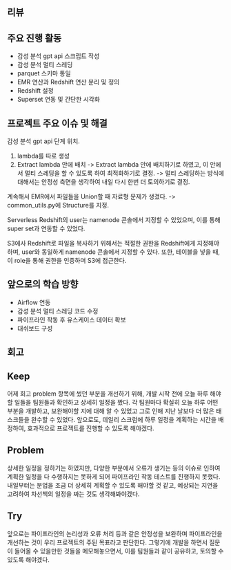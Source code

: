 ## 리뷰
## 주요 진행 활동
- 감성 분석 gpt api 스크립트 작성
- 감성 분석 멀티 스레딩
- parquet 스키마 통일
- EMR 연산과 Redshift 연산 분리 및 정의
- Redshift 설정
- Superset 연동 및 간단한 시각화

## 프로젝트 주요 이슈 및 해결

감성 분석 gpt api 단계 위치.
1. lambda를 따로 생성
2. Extract lambda 안에 배치
-> Extract lambda 안에 배치하기로 하였고, 이 안에서 멀티 스레딩을 할 수 있도록 하여 최적화하기로 결정.
-> 멀티 스레딩하는 방식에 대해서는 안정성 측면을 생각하여 내일 다시 한번 더 토의하기로 결정.

계속해서 EMR에서 파일들을 Union할 때 자료형 문제가 생겼다. -> common_utils.py에 Structure를 지정.

Serverless Redshift의 user는 namenode 콘솔에서 지정할 수 있었으며, 이를 통해 super set과 연동할 수 있었다.

S3에사 Redshift로 파일을 복사하기 위해서는 적절한 권한을 Redshift에게 지정해야하며, user와 동일하게 namenode 콘솔에서 지정할 수 있다. 또한, 테이블을 넣을 때, 이 role을 통해 권한을 인증하며 S3에 접근한다.

## 앞으로의 학습 방향
- Airflow 연동
- 감성 분석 멀티 스레딩 코드 수정
- 파이프라인 작동 후 유스케이스 데이터 확보
- 대쉬보드 구성

## 회고
## Keep
어제 회고 problem 항목에 썼던 부분을 개선하기 위해, 개발 시작 전에 오늘 하루 해야할 일들을 팀원들과 확인하고 상세히 일정을 짰다. 각 팀원마다 확실히 오늘 하루 어떤 부분을 개발하고, 보완해야할 지에 대해 알 수 있었고 그로 인해 지난 날보다 더 많은 태스크들을 완수할 수 있었다. 앞으로도, 데일리 스크럼에 하루 일정을 계획하는 시간을 배정하여, 효과적으로 프로젝트를 진행할 수 있도록 해야겠다.

## Problem
상세한 일정을 정하기는 하였지만, 다양한 부분에서 오류가 생기는 등의 이슈로 인하여 계획한 일정을 다 수행하지는 못하게 되어 파이프라인 작동 테스트를 진행하지 못했다. 내일부터는 분업을 조금 더 상세히 계획할 수 있도록 해야할 것 같고, 예상되는 지연을 고려하여 차선책의 일정을 짜는 것도 생각해봐야겠다.

## Try
앞으로는 파이프라인의 논리성과 오류 처리 등과 같은 안정성을 보완하며 파이프라인을 개선하는 것이 우리 프로젝트의 주된 목표라고 판단한다. 그렇기에 개발을 하면서 질문이 들어올 수 있을만한 것들을 메모해놓으면서, 이를 팀원들과 같이 공유하고, 토의할 수 있도록 해야겠다.